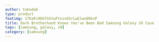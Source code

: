 ```yaml
---
author: tokodab
type: product
featimg: 17KaPz9E6fSXtwFYxzvO5rLwElwo09knP
title: Dark Brotherhood Knows You've Been Bad Samsung Galaxy S9 Case
tags: [samsung, galaxy, s9]
category: [samsung]
---
```

